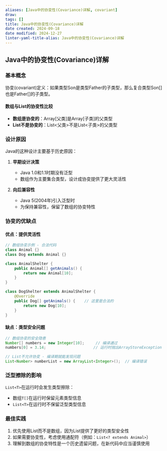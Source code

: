 ```yaml
---
aliases: [Java中的协变性(Covariance)详解, covariant]
draw: 
tags: []
title: Java中的协变性(Covariance)详解
date created: 2024-09-18
date modified: 2024-12-27
linter-yaml-title-alias: Java中的协变性(Covariance)详解
---
```


## Java中的协变性(Covariance)详解

### 基本概念

协变(covariant)定义：如果类型Son是类型Father的子类型，那么复合类型Son[]也是Father[]的子类型。

#### 数组与List的协变性比较

- **数组是协变的**：Array[父类]是Array[子类]的父类型
- **List不是协变的**：List<父类>不是List<子类>的父类型

### 设计原因

Java的这种设计主要基于历史原因：

1. **早期设计决策**
   - Java 1.0和1.1时期没有泛型
   - 数组作为主要集合类型，设计成协变提供了更大灵活性
   
2. **向后兼容性**
   - Java 5(2004年)引入泛型时
   - 为保持兼容性，保留了数组的协变特性

### 协变的优缺点

#### 优点：提供灵活性

```java
// 数组协变示例 - 合法代码
class Animal {}
class Dog extends Animal {}

class AnimalShelter {
    public Animal[] getAnimals() {
        return new Animal[10];
    }
}

class DogShelter extends AnimalShelter {
    @Override
    public Dog[] getAnimals() {    // 这里是合法的
        return new Dog[10];
    }
}
```

#### 缺点：类型安全问题

```java
// 数组协变的安全隐患
Number[] numbers = new Integer[10];     // 编译通过
numbers[0] = 3.14;                     // 运行时抛出ArrayStoreException

// List不允许协变 - 编译期就能发现问题
List<Number> numberList = new ArrayList<Integer>();  // 编译错误
```

### 泛型擦除的影响

`List<T>`在运行时会发生类型擦除：

- 数组`T[]`在运行时保留元素类型信息
- `List<T>`在运行时不保留泛型类型信息

### 最佳实践

1. 优先使用List而不是数组，因为List提供了更好的类型安全性
2. 如果需要协变性，考虑使用通配符（例如：`List<? extends Animal>`）
3. 理解到数组的协变特性是一个历史遗留问题，在新代码中应当谨慎使用
